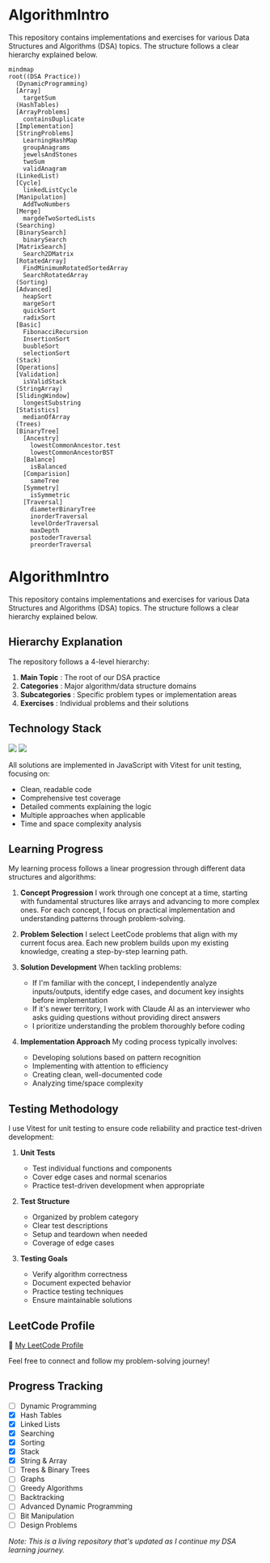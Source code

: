 # AlgorithmIntro

This repository contains implementations and exercises for various Data Structures and Algorithms (DSA) topics. The structure follows a clear hierarchy explained below.

```mermaid
mindmap
root((DSA Practice))
  (DynamicProgramming)
  [Array]
    targetSum
  (HashTables)
  [ArrayProblems]
    containsDuplicate
  [Implementation]
  [StringProblems]
    LearningHashMap
    groupAnagrams
    jewelsAndStones
    twoSum
    validAnagram
  (LinkedList)
  [Cycle]
    linkedListCycle
  [Manipulation]
    AddTwoNumbers
  [Merge]
    margdeTwoSortedLists
  (Searching)
  [BinarySearch]
    binarySearch
  [MatrixSearch]
    Search2DMatrix
  [RotatedArray]
    FindMinimumRotatedSortedArray
    SearchRotatedArray
  (Sorting)
  [Advanced]
    heapSort
    margeSort
    quickSort
    radixSort
  [Basic]
    FibonacciRecursion
    InsertionSort
    buubleSort
    selectionSort
  (Stack)
  [Operations]
  [Validation]
    isValidStack
  (StringArray)
  [SlidingWindow]
    longestSubstring
  [Statistics]
    medianOfArray
  (Trees)
  [BinaryTree]
    [Ancestry]
      lowestCommonAncestor.test
      lowestCommonAncestorBST
    [Balance]
      isBalanced
    [Comparision]
      sameTree
    [Symmetry]
      isSymmetric
    [Traversal]
      diameterBinaryTree
      inorderTraversal
      levelOrderTraversal
      maxDepth
      postoderTraversal
      preorderTraversal
```
# AlgorithmIntro

This repository contains implementations and exercises for various Data Structures and Algorithms (DSA) topics. The structure follows a clear hierarchy explained below.


## Hierarchy Explanation

The repository follows a 4-level hierarchy:

1. **Main Topic** : The root of our DSA practice
2. **Categories** : Major algorithm/data structure domains
3. **Subcategories** : Specific problem types or implementation areas
4. **Exercises** : Individual problems and their solutions

## Technology Stack

<img src="https://img.shields.io/badge/JavaScript-F7DF1E?style=for-the-badge&logo=javascript&logoColor=black" />
<img src="https://img.shields.io/badge/Vitest-6E9F18?style=for-the-badge&logo=vitest&logoColor=white" />

All solutions are implemented in JavaScript with Vitest for unit testing, focusing on:

- Clean, readable code
- Comprehensive test coverage
- Detailed comments explaining the logic
- Multiple approaches when applicable
- Time and space complexity analysis

## Learning Progress

My learning process follows a linear progression through different data structures and algorithms:

1. **Concept Progression**
   I work through one concept at a time,
   starting with fundamental structures like arrays and advancing to more complex ones.
   For each concept, I focus on practical implementation and
   understanding patterns through problem-solving.

2. **Problem Selection**
   I select LeetCode problems that align with my current focus area.
   Each new problem builds upon my existing knowledge,
   creating a step-by-step learning path.

3. **Solution Development**
   When tackling problems:

   - If I'm familiar with the concept, I independently analyze inputs/outputs, identify edge cases, and document key insights before implementation
   - If it's newer territory, I work with Claude AI as an interviewer who asks guiding questions without providing direct answers
   - I prioritize understanding the problem thoroughly before coding

4. **Implementation Approach**
   My coding process typically involves:
   - Developing solutions based on pattern recognition
   - Implementing with attention to efficiency
   - Creating clean, well-documented code
   - Analyzing time/space complexity

## Testing Methodology

I use Vitest for unit testing to ensure code reliability and practice test-driven development:

1. **Unit Tests**

   - Test individual functions and components
   - Cover edge cases and normal scenarios
   - Practice test-driven development when appropriate

2. **Test Structure**

   - Organized by problem category
   - Clear test descriptions
   - Setup and teardown when needed
   - Coverage of edge cases

3. **Testing Goals**
   - Verify algorithm correctness
   - Document expected behavior
   - Practice testing techniques
   - Ensure maintainable solutions

## LeetCode Profile

🔗 [My LeetCode Profile](https://leetcode.com/u/ramarm0825/)

Feel free to connect and follow my problem-solving journey!

## Progress Tracking

- [ ] Dynamic Programming
- [x] Hash Tables
- [x] Linked Lists
- [x] Searching
- [x] Sorting
- [x] Stack
- [x] String & Array
- [ ] Trees & Binary Trees
- [ ] Graphs
- [ ] Greedy Algorithms
- [ ] Backtracking
- [ ] Advanced Dynamic Programming
- [ ] Bit Manipulation
- [ ] Design Problems

_Note: This is a living repository that's updated as I continue my DSA learning journey._
